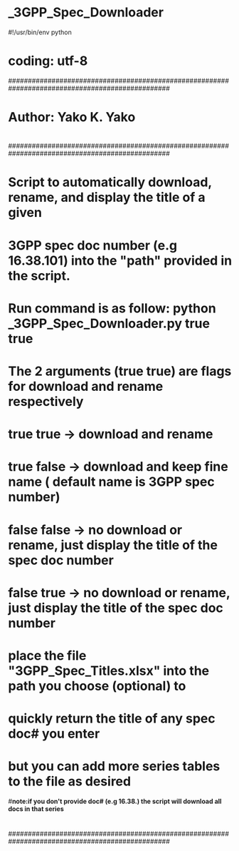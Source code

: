 # _3GPP_Spec_Downloader
#!/usr/bin/env python
# coding: utf-8

#################################################################################################
#
# Author: Yako K. Yako
#
#################################################################################################
#
# Script to automatically download, rename, and display the title of a given 
# 3GPP spec doc number (e.g 16.38.101) into the "path" provided in the script.
#
# Run command is as follow: python _3GPP_Spec_Downloader.py true true
#
# The 2 arguments (true true) are flags for download and rename respectively
# true  true   -> download and rename
# true  false  -> download and keep fine name ( default name is 3GPP spec number) 
# false false  -> no download or rename, just display the title of the spec doc number
# false true   -> no download or rename, just display the title of the spec doc number
#
# place the file "3GPP_Spec_Titles.xlsx" into the path you choose (optional) to
# quickly return the title of any spec doc# you enter 
# but you can add more series tables to the file as desired
#**note:if you don't provide doc# (e.g 16.38.) the script will download all docs in that series**
#
#################################################################################################
